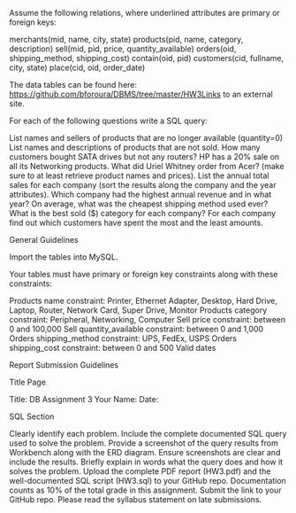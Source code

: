 Assume the following relations, where underlined attributes are primary or foreign keys:

merchants(mid, name, city, state)
products(pid, name, category, description)
sell(mid, pid, price, quantity_available)
orders(oid, shipping_method, shipping_cost)
contain(oid, pid)
customers(cid, fullname, city, state)
place(cid, oid, order_date)
 

The data tables can be found here: https://github.com/bforoura/DBMS/tree/master/HW3Links to an external site.

 

For each of the following questions write a SQL query:

List names and sellers of products that are no longer available (quantity=0)
List names and descriptions of products that are not sold.
How many customers bought SATA drives but not any routers?
HP has a 20% sale on all its Networking products.
What did Uriel Whitney order from Acer? (make sure to at least retrieve product names and prices).
List the annual total sales for each company (sort the results along the company and the year attributes).
Which company had the highest annual revenue and in what year?
On average, what was the cheapest shipping method used ever?
What is the best sold ($) category for each company?
For each company find out which customers have spent the most and the least amounts.
 

 

 

General Guidelines

Import the tables into MySQL.

Your tables must have primary or foreign key constraints along with these constraints:

Products name constraint: Printer, Ethernet Adapter, Desktop, Hard Drive, Laptop, Router, Network Card, Super Drive, Monitor
Products category constraint: Peripheral, Networking, Computer
Sell price constraint: between 0 and 100,000
Sell quantity_available constraint: between 0 and 1,000
Orders shipping_method constraint: UPS, FedEx, USPS
Orders shipping_cost constraint: between 0 and 500
Valid dates
 

 

Report Submission Guidelines

Title Page

Title: DB Assignment 3
Your Name: 
Date: 
 

SQL Section

Clearly identify each problem.
Include the complete documented SQL query used to solve the problem.
Provide a screenshot of the query results from Workbench along with the ERD diagram. Ensure screenshots are clear and include the results.
Briefly explain in words what the query does and how it solves the problem. 
Upload the complete PDF report (HW3.pdf) and the well-documented SQL script (HW3.sql) to your GitHub repo. 
Documentation counts as 10% of the total grade in this assignment.
Submit the link to your GitHub repo.
Please read the syllabus statement on late submissions.

